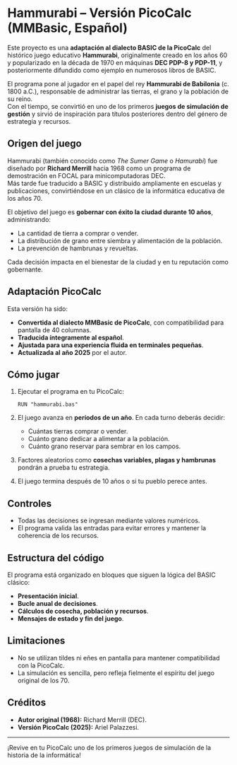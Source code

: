 # Hammurabi – Versión PicoCalc (MMBasic, Español)

Este proyecto es una **adaptación al dialecto BASIC de la PicoCalc** del histórico juego educativo **Hammurabi**, originalmente creado en los años 60 y popularizado en la década de 1970 en máquinas **DEC PDP-8 y PDP-11**, y posteriormente difundido como ejemplo en numerosos libros de BASIC.  

El programa pone al jugador en el papel del rey **Hammurabi de Babilonia** (c. 1800 a.C.), responsable de administrar las tierras, el grano y la población de su reino.  
Con el tiempo, se convirtió en uno de los primeros **juegos de simulación de gestión** y sirvió de inspiración para títulos posteriores dentro del género de estrategia y recursos.

## Origen del juego
Hammurabi (también conocido como *The Sumer Game* o *Hamurabi*) fue diseñado por **Richard Merrill** hacia 1968 como un programa de demostración en FOCAL para minicomputadoras DEC.  
Más tarde fue traducido a BASIC y distribuido ampliamente en escuelas y publicaciones, convirtiéndose en un clásico de la informática educativa de los años 70.

El objetivo del juego es **gobernar con éxito la ciudad durante 10 años**, administrando:
- La cantidad de tierra a comprar o vender.  
- La distribución de grano entre siembra y alimentación de la población.  
- La prevención de hambrunas y revueltas.  

Cada decisión impacta en el bienestar de la ciudad y en tu reputación como gobernante.

## Adaptación PicoCalc
Esta versión ha sido:
- **Convertida al dialecto MMBasic de PicoCalc**, con compatibilidad para pantalla de 40 columnas.  
- **Traducida íntegramente al español**.  
- **Ajustada para una experiencia fluida en terminales pequeñas**.  
- **Actualizada al año 2025** por el autor.  

## Cómo jugar
1. Ejecutar el programa en tu PicoCalc:
   ```basic
   RUN "hammurabi.bas"
   ```

2. El juego avanza en **períodos de un año**. En cada turno deberás decidir:

   * Cuántas tierras comprar o vender.
   * Cuánto grano dedicar a alimentar a la población.
   * Cuánto grano reservar para sembrar en los campos.

3. Factores aleatorios como **cosechas variables, plagas y hambrunas** pondrán a prueba tu estrategia.

4. El juego termina después de 10 años o si tu pueblo perece antes.

## Controles

* Todas las decisiones se ingresan mediante valores numéricos.
* El programa valida las entradas para evitar errores y mantener la coherencia de los recursos.

## Estructura del código

El programa está organizado en bloques que siguen la lógica del BASIC clásico:

* **Presentación inicial**.
* **Bucle anual de decisiones**.
* **Cálculos de cosecha, población y recursos**.
* **Mensajes de estado y fin del juego**.

## Limitaciones

* No se utilizan tildes ni eñes en pantalla para mantener compatibilidad con la PicoCalc.
* La simulación es sencilla, pero refleja fielmente el espíritu del juego original de los 70.

## Créditos

* **Autor original (1968):** Richard Merrill (DEC).
* **Versión PicoCalc (2025):** Ariel Palazzesi.

---

¡Revive en tu PicoCalc uno de los primeros juegos de simulación de la historia de la informática!


